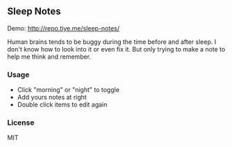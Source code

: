 
Sleep Notes
------

Demo: http://repo.tiye.me/sleep-notes/

Human brains tends to be buggy during the time before and after sleep.
I don't know how to look into it or even fix it.
But only trying to make a note to help me think and remember.

### Usage

* Click "morning" or "night" to toggle
* Add yours notes at right
* Double click items to edit again

### License

MIT